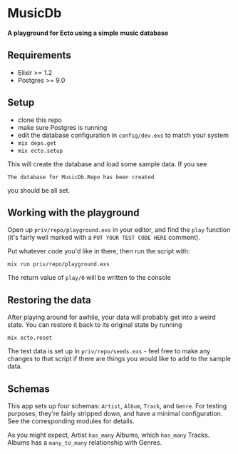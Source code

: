 # MusicDb

**A playground for Ecto using a simple music database**

## Requirements
  * Elixir >= 1.2
  * Postgres >= 9.0

## Setup
  * clone this repo
  * make sure Postgres is running
  * edit the database configuration in `config/dev.exs` to match your system
  * `mix deps.get`
  * `mix ecto.setup`

This will create the database and load some sample data. If you see
```
The database for MusicDb.Repo has been created
```
you should be all set.

## Working with the playground

Open up `priv/repo/playground.exs` in your editor, and find the `play` function (it's fairly well marked with a `PUT YOUR TEST CODE HERE` comment).

Put whatever code you'd like in there, then run the script with:
```
mix run priv/repo/playground.exs
```
The return value of `play/0` will be written to the console

## Restoring the data

After playing around for awhile, your data will probably get into a weird state. You can restore it back to its original state by running
```
mix ecto.reset
```
The test data is set up in `priv/repo/seeds.exs` - feel free to make any changes to that script if there are things you would like to add to the sample data.

## Schemas

This app sets up four schemas: `Artist`, `Album`, `Track`, and `Genre`. For testing purposes, they're fairly stripped down, and have a minimal configuration. See the corresponding modules for details.

As you might expect, Artist `has_many` Albums, which `has_many` Tracks. Albums has a `many_to_many` relationship with Genres.




